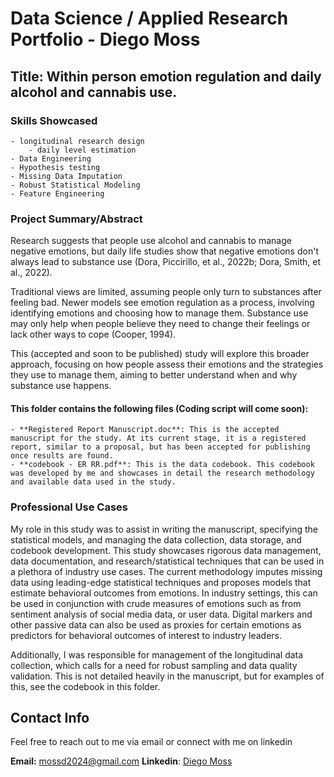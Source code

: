 # Data Science / Applied Research Portfolio - Diego Moss

## Title: Within person emotion regulation and daily alcohol and cannabis use.


### Skills Showcased
	- longitudinal research design
		- daily level estimation
	- Data Engineering
	- Hypothesis testing
	- Missing Data Imputation
	- Robust Statistical Modeling
	- Feature Engineering


### Project Summary/Abstract


Research suggests that people use alcohol and cannabis to manage negative emotions, but daily life studies show that negative emotions don't always lead to substance use (Dora, Piccirillo, et al., 2022b; Dora, Smith, et al., 2022).

Traditional views are limited, assuming people only turn to substances after feeling bad. Newer models see emotion regulation as a process, involving identifying emotions and choosing how to manage them. Substance use may only help when people believe they need to change their feelings or lack other ways to cope (Cooper, 1994).

This (accepted and soon to be published) study will explore this broader approach, focusing on how people assess their emotions and the strategies they use to manage them, aiming to better understand when and why substance use happens.


#### This folder contains the following files (Coding script will come soon):

	- **Registered Report Manuscript.doc**: This is the accepted manuscript for the study. At its current stage, it is a registered report, similar to a proposal, but has been accepted for publishing once results are found.
	- **codebook - ER RR.pdf**: This is the data codebook. This codebook was developed by me and showcases in detail the research methodology and available data used in the study. 



### Professional Use Cases

My role in this study was to assist in writing the manuscript, specifying the statistical models, and managing the data collection, data storage, and codebook development. This study showcases rigorous data management, data documentation, and research/statistical techniques that can be used in a plethora of industry use cases. The current methodology imputes missing data using leading-edge statistical techniques and proposes models that estimate behavioral outcomes from emotions. In industry settings, this can be used in conjunction with crude measures of emotions such as from sentiment analysis of social media data, or user data. Digital markers and other passive data can also be used as proxies for certain emotions as predictors for behavioral outcomes of interest to industry leaders.

Additionally, I was responsible for management of the longitudinal data collection, which calls for a need for robust sampling and data quality validation. This is not detailed heavily in the manuscript, but for examples of this, see the codebook in this folder.


## Contact Info

Feel free to reach out to me via email or connect with me on linkedin

**Email:** mossd2024@gmail.com
**Linkedin**: [Diego Moss](www.linkedin.com/in/diego-moss-0941252a2)



